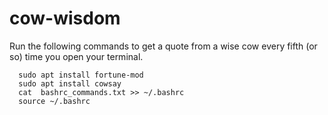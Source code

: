 # cow-wisdom
Run the following commands to get a quote from a wise cow every fifth (or so) time you open your terminal.
```shell
  sudo apt install fortune-mod
  sudo apt install cowsay
  cat  bashrc_commands.txt >> ~/.bashrc
  source ~/.bashrc
 ```


